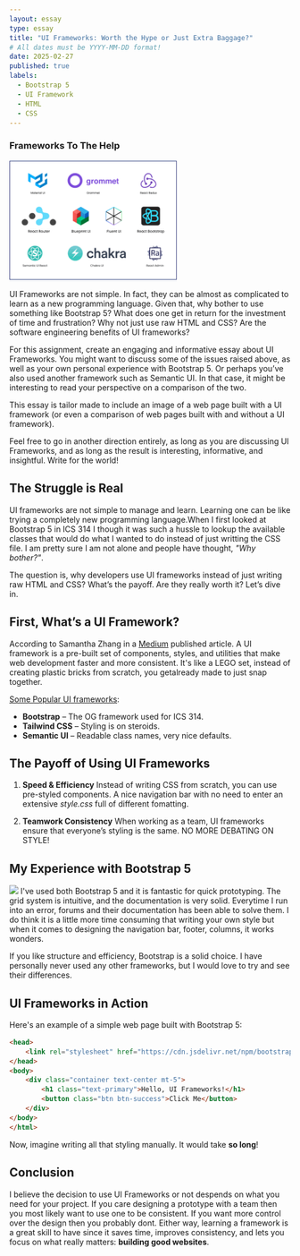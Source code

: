 ```yaml
---
layout: essay
type: essay
title: "UI Frameworks: Worth the Hype or Just Extra Baggage?"
# All dates must be YYYY-MM-DD format!
date: 2025-02-27
published: true
labels:
  - Bootstrap 5
  - UI Framework
  - HTML
  - CSS
---
```


<h3>Frameworks To The Help</h3>   
<img width="300px" class="rounded float-start pe-4" src="../img/essayUIFramework/UIFrameworks.png">  

UI Frameworks are not simple. In fact, they can be almost as complicated to learn as a new programming language. Given that, why bother to use something like Bootstrap 5? What does one get in return for the investment of time and frustration? Why not just use raw HTML and CSS? Are the software engineering benefits of UI frameworks?

For this assignment, create an engaging and informative essay about UI Frameworks. You might want to discuss some of the issues raised above, as well as your own personal experience with Bootstrap 5. Or perhaps you’ve also used another framework such as Semantic UI. In that case, it might be interesting to read your perspective on a comparison of the two.

This essay is tailor made to include an image of a web page built with a UI framework (or even a comparison of web pages built with and without a UI framework).

Feel free to go in another direction entirely, as long as you are discussing UI Frameworks, and as long as the result is interesting, informative, and insightful. Write for the world!


## The Struggle is Real

UI frameworks are not simple to manage and learn. Learning one can be like trying a completely new programming language.When I first looked at Bootstrap 5 in ICS 314 I though it was such a hussle to lookup the available classes that would do what I wanted to do instead of just writting the CSS file. I am pretty sure I am not alone and people have thought, *"Why bother?"*.

The question is, why developers use UI frameworks instead of just writing raw HTML and CSS? What’s the payoff. Are they really worth it? Let’s dive in.

## First, What’s a UI Framework?

According to Samantha Zhang in a [Medium](https://medium.com/5000-things/learning-from-lego-a-step-forward-in-modular-web-design-d8ff953f45a8) published article. A UI framework is a pre-built set of components, styles, and utilities that make web development faster and more consistent. It's like a LEGO set, instead of creating plastic bricks from scratch, you getalready made to just snap together.

<u>Some Popular UI frameworks</u>:
- **Bootstrap** – The OG framework used for ICS 314.
- **Tailwind CSS** – Styling is on steroids.
- **Semantic UI** – Readable class names, very nice defaults.

## The Payoff of Using UI Frameworks

1. **Speed & Efficiency**
Instead of writing CSS from scratch, you can use pre-styled components. A nice navigation bar with no need to enter an extensive *style.css* full of different fomatting.

2. **Teamwork Consistency**
When working as a team, UI frameworks ensure that everyone’s styling is the same. NO MORE DEBATING ON STYLE!

## My Experience with Bootstrap 5
<img width="100px" class="rounded float-start pe-4" src="https://upload.wikimedia.org/wikipedia/commons/thumb/b/b2/Bootstrap_logo.svg/1200px-Bootstrap_logo.svg.png">  
I've used both Bootstrap 5 and it is fantastic for quick prototyping. The grid system is intuitive, and the documentation is very solid. Everytime I run into an error, forums and their documentation has been able to solve them. I do think it is a little more time consuming that writing your own style but when it comes to designing the navigation bar, footer, columns, it works wonders.   

If you like structure and efficiency, Bootstrap is a solid choice. I have personally never used any other frameworks, but I would love to try and see their differences.

## UI Frameworks in Action

Here's an example of a simple web page built with Bootstrap 5:

```html
<head>
    <link rel="stylesheet" href="https://cdn.jsdelivr.net/npm/bootstrap@5.3.0/dist/css/bootstrap.min.css">
</head>
<body>
    <div class="container text-center mt-5">
        <h1 class="text-primary">Hello, UI Frameworks!</h1>
        <button class="btn btn-success">Click Me</button>
    </div>
</body>
</html>
```

Now, imagine writing all that styling manually. It would take **so long**!

## Conclusion

I believe the decision to use UI Frameworks or not despends on what you need for your project. If you care designing a prototype with a team then you most likely want to use one to be consistent. If you want more control over the design then you probably dont. Either way, learning a framework is a great skill to have since it saves time, improves consistency, and lets you focus on what really matters: **building good websites**.